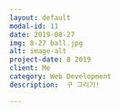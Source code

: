 ```yaml
---
layout: default
modal-id: 11
date: 2019-08-27
img: 8-27 ball.jpg
alt: image-alt
project-date: 8 2019
client: Me
category: Web Development
description:  구 그리기!

---
```

